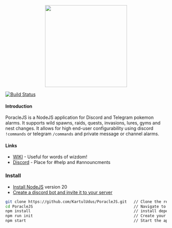 <p align="center">
          <img width="256" src="https://raw.githubusercontent.com/KartulUdus/PoracleJS/images/starchy.svg?sanitize=true">
</p>
  
[![Build Status](https://travis-ci.org/KartulUdus/PoracleJS.svg?branch=master)](https://travis-ci.org/KartulUdus/PoracleJS)

#### Introduction

PoracleJS is a NodeJS application for Discord and Telegram pokemon alarms. It supports wild spawns, raids, quests, invasions, lures, gyms and nest changes.
It allows for high end-user configurability using discord `!commands` or telegram `/commands` and private message or channel alarms.  

#### Links

- [WIKI](https://muckelba.github.io/poracleWiki/) - Useful for words of wizdom! 
- [Discord](https://discord.gg/AathPCp) - Place for #help and #announcments  

### Install
- [Install NodeJS](https://nodejs.org/en/) version 20
- [Create a discord bot and invite it to your server](https://muckelba.github.io/poracleWiki/discordbot.html)

```bash
git clone https://github.com/KartulUdus/PoracleJS.git   // Clone the repository
cd PoracleJS                                            // Navigate to the root of the project
npm install                                             // install dependencies
npm run init                                            // Create your basic config
npm start                                               // Start the application

```
